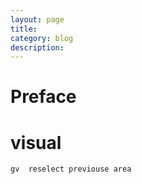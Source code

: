 ```yaml
---
layout: page
title:	
category: blog
description: 
---
```

# Preface

# visual

	gv	reselect previouse area
